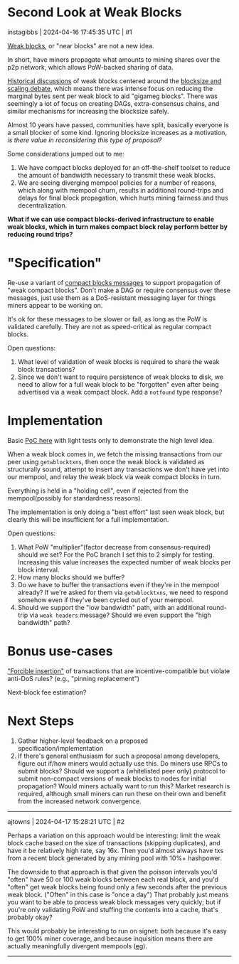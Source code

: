 # Second Look at Weak Blocks

instagibbs | 2024-04-16 17:45:35 UTC | #1

[Weak blocks](https://bitcoinsearch.xyz/?search=weak+blocks), or "near blocks" are not a new idea.

In short, have miners propagate what amounts to mining shares over the p2p network, which allows PoW-backed sharing of data.

[Historical discussions](https://gnusha.org/bitcoin-wizards/2015-12-02.log) of weak blocks centered around the [blocksize and scaling debate](https://btctranscripts.com/scalingbitcoin/hong-kong-2015/invertible-bloom-lookup-tables-and-weak-block-propagation-performance/), which means there was intense focus on reducing the marginal bytes sent per weak block to aid "gigameg blocks". There was seemingly a lot of focus on creating DAGs, extra-consensus chains, and similar mechanisms for increasing the blocksize safely.

Almost 10 years have passed, communities have split, basically everyone is a small blocker of some kind. Ignoring blocksize increases as a motivation, *is there value in reconsidering this type of proposal?*

Some considerations jumped out to me:
1. We have compact blocks deployed for an off-the-shelf toolset to reduce the amount of bandwidth necessary to transmit these weak blocks.
2. We are seeing diverging mempool policies for a number of reasons, which along with mempool churn, results in additional round-trips and delays for final block propagation, which hurts mining fairness and thus decentralization.

 **What if we can use compact blocks-derived infrastructure to enable weak blocks, which in turn makes compact block relay perform better by reducing round trips?**

"Specification" 
===
Re-use a variant of [compact blocks messages](https://github.com/bitcoin/bips/blob/b3701faef2bdb98a0d7ace4eedbeefa2da4c89ed/bip-0152.mediawiki) to support propagation of "weak compact blocks". Don't make a DAG or require consensus over these messages, just use them as a DoS-resistant messaging layer for things miners appear to be working on.

It's ok for these messages to be slower or fail, as long as the PoW is validated carefully. They are not as speed-critical as regular compact blocks.

Open questions:

1. What level of validation of weak blocks is required to share the weak block transactions?
2. Since we don't want to require persistence of weak blocks to disk, we need to allow for a full weak block to be "forgotten" even after being advertised via a weak compact block. Add a `notfound` type response?

Implementation
===

Basic [PoC here](https://github.com/instagibbs/bitcoin/commits/2024-03-weakblocks_poc/) with light tests only to demonstrate the high level idea.

When a weak block comes in, we fetch the missing transactions from our peer using `getwblocktxns`, then once the weak block is validated as structurally sound, attempt to insert any transactions we don't have yet into our mempool, and relay the weak block via weak compact blocks in turn.

Everything is held in a "holding cell", even if rejected from the mempool(possibly for standardness reasons).

The implementation is only doing a "best effort" last seen weak block, but clearly this will be insufficient for a full implementation.

Open questions:

1. What PoW "multiplier"(factor decrease from consensus-required) should we set? For the PoC branch I set this to 2 simply for testing. Increasing this value increases the expected number of weak blocks per block interval.
1. How many blocks should we buffer?
1. Do we have to buffer the transactions even if they're in the mempool already? If we're asked for them via `getwblocktxns`, we need to respond somehow even if they've been cycled out of your mempool.
1. Should we support the "low bandwidth" path, with an additional round-trip via `weak headers` message? Should we even support the "high bandwidth" path?

Bonus use-cases
===
["Forcible insertion"](https://lists.linuxfoundation.org/pipermail/bitcoin-dev/2021-October/019578.html) of transactions that are incentive-compatible but violate anti-DoS rules? (e.g., "pinning replacement")

Next-block fee estimation?

Next Steps
===
1. Gather higher-level feedback on a proposed specification/implementation
2. If there's general enthusiasm for such a proposal among developers, figure out if/how miners would actually use this. Do miners use RPCs to submit blocks? Should we support a (whitelisted peer only) protocol to submit non-compact versions of weak blocks to nodes for initial propagation? Would miners actually want to run this? Market research is required, although small miners can run these on their own and benefit from the increased network convergence.

-------------------------

ajtowns | 2024-04-17 15:28:21 UTC | #2

Perhaps a variation on this approach would be interesting: limit the weak block cache based on the size of transactions (skipping duplicates), and have it be relatively high rate, say 16x. Then you'd almost always have txs from a recent block generated by any mining pool with 10%+ hashpower.

The downside to that approach is that given the poisson intervals you'd "often" have 50 or 100 weak blocks between each real block, and you'd "often" get weak blocks being found only a few seconds after the previous weak block. ("Often" in this case is "once a day") That probably just means you want to be able to process weak block messages very quickly; but if you're only validating PoW and stuffing the contents into a cache, that's probably okay?

This would probably be interesting to run on signet: both because it's easy to get 100% miner coverage, and because inquisition means there are actually meaningfully divergent mempools ([eg](https://mempool.space/signet/block/000000bd051e8937e19a8d7aaf515570b2ef3d2e144b9af595ffcac6adeda92b)).

-------------------------

